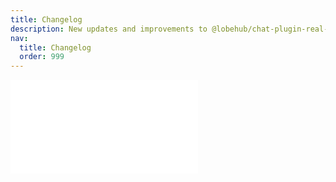 ```yaml
---
title: Changelog
description: New updates and improvements to @lobehub/chat-plugin-real-time-weather
nav:
  title: Changelog
  order: 999
---
```


<embed src="../CHANGELOG.md"></embed>
